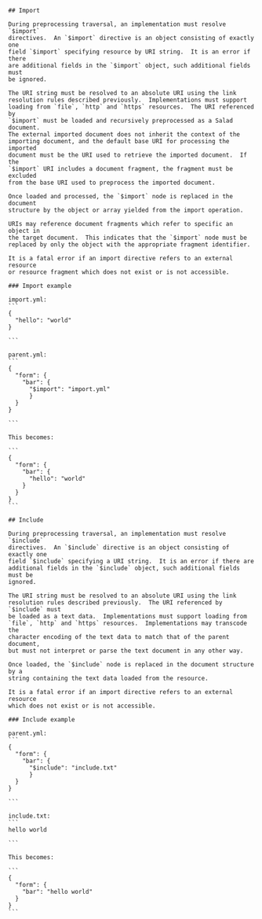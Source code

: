     ## Import

    During preprocessing traversal, an implementation must resolve `$import`
    directives.  An `$import` directive is an object consisting of exactly one
    field `$import` specifying resource by URI string.  It is an error if there
    are additional fields in the `$import` object, such additional fields must
    be ignored.

    The URI string must be resolved to an absolute URI using the link
    resolution rules described previously.  Implementations must support
    loading from `file`, `http` and `https` resources.  The URI referenced by
    `$import` must be loaded and recursively preprocessed as a Salad document.
    The external imported document does not inherit the context of the
    importing document, and the default base URI for processing the imported
    document must be the URI used to retrieve the imported document.  If the
    `$import` URI includes a document fragment, the fragment must be excluded
    from the base URI used to preprocess the imported document.

    Once loaded and processed, the `$import` node is replaced in the document
    structure by the object or array yielded from the import operation.

    URIs may reference document fragments which refer to specific an object in
    the target document.  This indicates that the `$import` node must be
    replaced by only the object with the appropriate fragment identifier.

    It is a fatal error if an import directive refers to an external resource
    or resource fragment which does not exist or is not accessible.

    ### Import example

    import.yml:
    ```
    {
      "hello": "world"
    }

    ```

    parent.yml:
    ```
    {
      "form": {
        "bar": {
          "$import": "import.yml"
          }
      }
    }

    ```

    This becomes:

    ```
    {
      "form": {
        "bar": {
          "hello": "world"
        }
      }
    }
    ```

    ## Include

    During preprocessing traversal, an implementation must resolve `$include`
    directives.  An `$include` directive is an object consisting of exactly one
    field `$include` specifying a URI string.  It is an error if there are
    additional fields in the `$include` object, such additional fields must be
    ignored.

    The URI string must be resolved to an absolute URI using the link
    resolution rules described previously.  The URI referenced by `$include` must
    be loaded as a text data.  Implementations must support loading from
    `file`, `http` and `https` resources.  Implementations may transcode the
    character encoding of the text data to match that of the parent document,
    but must not interpret or parse the text document in any other way.

    Once loaded, the `$include` node is replaced in the document structure by a
    string containing the text data loaded from the resource.

    It is a fatal error if an import directive refers to an external resource
    which does not exist or is not accessible.

    ### Include example

    parent.yml:
    ```
    {
      "form": {
        "bar": {
          "$include": "include.txt"
          }
      }
    }

    ```

    include.txt:
    ```
    hello world

    ```

    This becomes:

    ```
    {
      "form": {
        "bar": "hello world"
      }
    }
    ```
